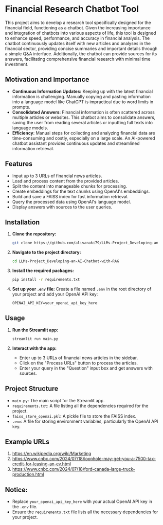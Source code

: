 # Financial Research Chatbot Tool 

This project aims to develop a research tool specifically designed for the financial field, functioning as a chatbot. Given the increasing importance and integration of chatbots into various aspects of life, this tool is designed to enhance speed, performance, and accuracy in financial analysis. The chatbot continuously updates itself with new articles and analyses in the financial sector, providing concise summaries and important details through a simple Q&A interface. Additionally, the chatbot can provide sources for its answers, facilitating comprehensive financial research with minimal time investment.

## Motivation and Importance

- **Continuous Information Updates:** Keeping up with the latest financial information is challenging. Manually copying and pasting information into a language model like ChatGPT is impractical due to word limits in prompts.
- **Consolidated Answers:** Financial information is often scattered across multiple articles or websites. This chatbot aims to consolidate answers, saving the user from reading several articles or inputting full texts into language models.
- **Efficiency:** Manual steps for collecting and analyzing financial data are time-consuming and costly, especially on a large scale. An AI-powered chatbot assistant provides continuous updates and streamlined information retrieval.

## Features

- Input up to 3 URLs of financial news articles.
- Load and process content from the provided articles.
- Split the content into manageable chunks for processing.
- Create embeddings for the text chunks using OpenAI's embeddings.
- Build and save a FAISS index for fast information retrieval.
- Query the processed data using OpenAI's language model.
- Display answers with sources to the user queries.

## Installation

1. **Clone the repository:**
    ```sh
    git clone https://github.com/alivanaki79/LLMs-Project_Developing-an-AI-Chatbot-with-RAG.git
    ```
    
2. **Navigate to the project directory:**
   ```sh
   cd LLMs-Project_Developing-an-AI-Chatbot-with-RAG
    ```

3. **Install the required packages:**
    ```sh
    pip install -r requirements.txt
    ```

4. **Set up your `.env` file:**
    Create a file named `.env` in the root directory of your project and add your OpenAI API key:
    ```plaintext
    OPENAI_API_KEY=your_openai_api_key_here
    ```

## Usage

1. **Run the Streamlit app:**
    ```sh
    streamlit run main.py
    ```

2. **Interact with the app:**
    - Enter up to 3 URLs of financial news articles in the sidebar.
    - Click on the "Process URLs" button to process the articles.
    - Enter your query in the "Question" input box and get answers with sources.

## Project Structure

- `main.py`: The main script for the Streamlit app.
- `requirements.txt`: A file listing all the dependencies required for the project.
- `faiss_store_openai.pkl`: A pickle file to store the FAISS index.
- `.env`: A file for storing environment variables, particularly the OpenAI API key.

## Example URLs

1. https://en.wikipedia.org/wiki/Marketing
2. https://www.cnbc.com/2024/07/18/loophole-may-get-you-a-7500-tax-credit-for-leasing-an-ev.html
3. https://www.cnbc.com/2024/07/18/ford-canada-large-truck-production.html

## Notice:
- Replace `your_openai_api_key_here` with your actual OpenAI API key in the `.env` file.
- Ensure the `requirements.txt` file lists all the necessary dependencies for your project.

